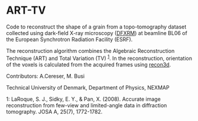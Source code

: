 # ART-TV

Code to reconstruct the shape of a grain from a topo-tomography dataset collected using dark-field X-ray microscopy ([DFXRM](https://www.nature.com/articles/ncomms7098)) at beamline BL06 of the European Synchrotron Radiation Facility (ESRF).

The reconstruction algorithm combines the Algebraic Reconstruction Technique (ART) and Total Variation (TV) <sup>[1](#myfootnote1)</sup>. In the reconstruction, orientation of the voxels is calculated from the acquired frames using [recon3d](https://github.com/albusdemens/Recon3D).

Contributors: A.Cereser, M. Busi

Technical University of Denmark, Department of Physics, NEXMAP

<a name="myfootnote1">1</a>: LaRoque, S. J., Sidky, E. Y., & Pan, X. (2008). Accurate image reconstruction from few-view and limited-angle data in diffraction tomography. JOSA A, 25(7), 1772-1782.
